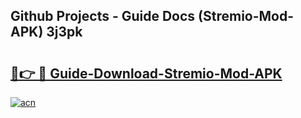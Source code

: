 ## Github Projects - Guide Docs (Stremio-Mod-APK) 3j3pk

# <h2><a href="https://apkcomod.com?title=Stremio-Mod-APK">🔗👉 🔴 Guide-Download-Stremio-Mod-APK </a></h2>

[![acn](https://github.com/user-attachments/assets/0f9c940e-d8b0-45ae-aac7-cd30a18b3e1c)](https://apkcomod.com?title=Stremio-Mod-APK)

